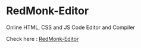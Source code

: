 # RedMonk-Editor
 Online HTML, CSS and JS Code Editor and Compiler

Check here : [RedMonk-Editor](https://www.google.com "RedMonk Editor Website")
